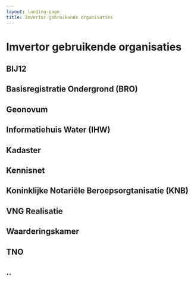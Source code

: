 ```yaml
---
layout: landing-page
title: Imvertor gebruikende organisaties
---
```

# Imvertor gebruikende organisaties

## BIJ12

## Basisregistratie Ondergrond (BRO)

## Geonovum

## Informatiehuis Water (IHW)

## Kadaster

## Kennisnet

## Koninklijke Notariële Beroepsorgtanisatie (KNB)

## VNG Realisatie

## Waarderingskamer

## TNO

## ..

